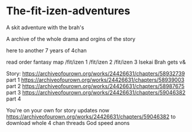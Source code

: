 # The-fit-izen-adventures
A skit adventure with the brah's

A archive of the whole drama and orgins of the story

here to another 7 years of 4chan

read order
fantasy map
/fit/izen 1
/fit/izen 2
/fit/izen 3
Isekai Brah gets v&

Story:
https://archiveofourown.org/works/24426631/chapters/58932739 part 1
https://archiveofourown.org/works/24426631/chapters/58939003 part 2
https://archiveofourown.org/works/24426631/chapters/58987675 part 3
https://archiveofourown.org/works/24426631/chapters/59046382 part 4

You're on your own for story updates now
https://archiveofourown.org/works/24426631/chapters/59046382 to download whole 4 chan threads
God speed anons
